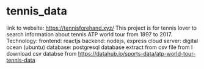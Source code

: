 # tennis_data
link to website: https://tennisforehand.xyz/
This project is for tennis lover to search information about tennis ATP world tour from 1897 to 2017. 
Technology: frontend: reactjs
            backend: nodejs, express
            cloud server: digital ocean (ubuntu) 
            database: postgresql database extract from csv file from I download csv databse from https://datahub.io/sports-data/atp-world-tour-tennis-data
            
